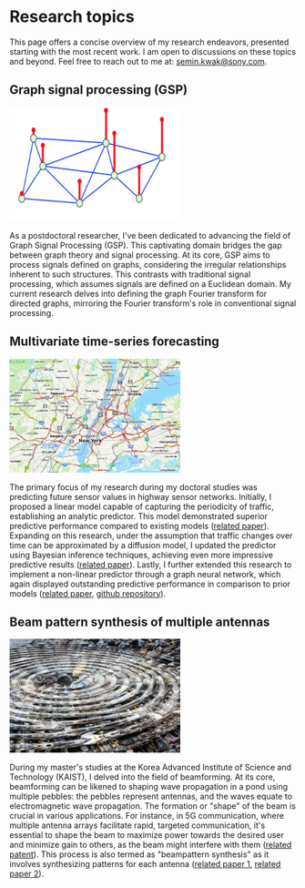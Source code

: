 # Research topics

This page offers a concise overview of my research endeavors, presented starting with the most recent work. I am open to discussions on these topics and beyond. Feel free to reach out to me at: [semin.kwak@sony.com](mailto:semin.kwak@sony.com).

## Graph signal processing (GSP)

<img src="/images/gsp.jpg" alt="GSP" class="d-block mx-auto mb-4" style="width: 300px; height: 200px;">

As a postdoctoral researcher, I've been dedicated to advancing the field of Graph Signal Processing (GSP). This captivating domain bridges the gap between graph theory and signal processing. At its core, GSP aims to process signals defined on graphs, considering the irregular relationships inherent to such structures. This contrasts with traditional signal processing, which assumes signals are defined on a Euclidean domain. My current research delves into defining the graph Fourier transform for directed graphs, mirroring the Fourier transform's role in conventional signal processing.

## Multivariate time-series forecasting

<img src="/images/newyork_traffic.png" alt="Newyork traffic" class="d-block mx-auto mb-4 img-boder" style="width: 300px; height: 200px;">

The primary focus of my research during my doctoral studies was predicting future sensor values in highway sensor networks.
Initially, I proposed a linear model capable of capturing the periodicity of traffic, establishing an analytic predictor. This model demonstrated superior predictive performance compared to existing models ([related paper](https://arxiv.org/pdf/2009.01016)).
Expanding on this research, under the assumption that traffic changes over time can be approximated by a diffusion model, I updated the predictor using Bayesian inference techniques, achieving even more impressive predictive results ([related paper](https://arxiv.org/pdf/2104.13414)).
Lastly, I further extended this research to implement a non-linear predictor through a graph neural network, which again displayed outstanding predictive performance in comparison to prior models ([related paper](https://ieeexplore.ieee.org/abstract/document/9922160), [github repository](https://github.com/semink/TwoResNet)).

## Beam pattern synthesis of multiple antennas

<img src="/images/Waves-in-a-pond.jpg" alt="Waves in a pond" class="d-block mx-auto mb-4 img-boder" style="width: 300px; height: 200px;">

During my master's studies at the Korea Advanced Institute of Science and Technology (KAIST), I delved into the field of beamforming. At its core, beamforming can be likened to shaping wave propagation in a pond using multiple pebbles: the pebbles represent antennas, and the waves equate to electromagnetic wave propagation. The formation or "shape" of the beam is crucial in various applications. For instance, in 5G communication, where multiple antenna arrays facilitate rapid, targeted communication, it's essential to shape the beam to maximize power towards the desired user and minimize gain to others, as the beam might interfere with them ([related patent](https://patents.google.com/patent/US9634750B2/en)). This process is also termed as "beampattern synthesis" as it involves synthesizing patterns for each antenna ([related paper 1](https://ieeexplore.ieee.org/abstract/document/7386582/), [related paper 2](https://ieeexplore.ieee.org/abstract/document/8642818)).